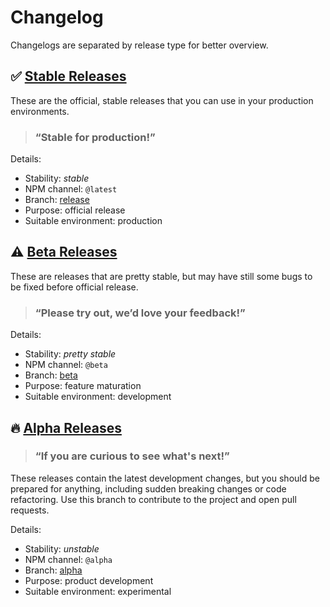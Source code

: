 # Changelog

Changelogs are separated by release type for better overview.

## ✅ [Stable Releases][log_release]

These are the official, stable releases that you can use in your production environments.

> ### “Stable for production!”

Details:
- Stability: *stable*
- NPM channel: `@latest`
- Branch: [release][branch_release]
- Purpose: official release
- Suitable environment: production

## ⚠️ [Beta Releases][log_beta]

These are releases that are pretty stable, but may have still some bugs to be fixed before official release.

> ### “Please try out, we’d love your feedback!”

Details:
- Stability: *pretty stable*
- NPM channel: `@beta`
- Branch: [beta][branch_beta]
- Purpose: feature maturation
- Suitable environment: development

## 🔥 [Alpha Releases][log_alpha]

> ### “If you are curious to see what's next!”

These releases contain the latest development changes, but you should be prepared for anything, including sudden breaking changes or code refactoring. Use this branch to contribute to the project and open pull requests.

Details:
- Stability: *unstable*
- NPM channel: `@alpha`
- Branch: [alpha][branch_alpha]
- Purpose: product development
- Suitable environment: experimental


[log_release]: https://github.com/parse-community/parse-dashboard/blob/release/changelogs/CHANGELOG_release.md
[log_beta]: https://github.com/parse-community/parse-dashboard/blob/beta/changelogs/CHANGELOG_beta.md
[log_alpha]: https://github.com/parse-community/parse-dashboard/blob/alpha/changelogs/CHANGELOG_alpha.md
[branch_release]: https://github.com/parse-community/parse-dashboard/tree/release
[branch_beta]: https://github.com/parse-community/parse-dashboard/tree/beta
[branch_alpha]: https://github.com/parse-community/parse-dashboard/tree/alpha
